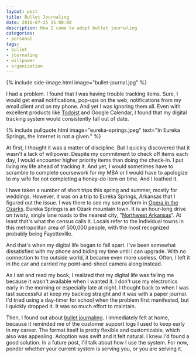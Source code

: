 ```yaml
---
layout: post
title: Bullet Journaling
date: 2016-07-25 15:00:00
description: How I came to adopt bullet journaling
categories:
- personal
tags:
- bullet
- journaling
- willpower
- organization
---
```


{% include side-image.html image="bullet-journal.jpg" %}

I had a problem. I found that I was having trouble tracking items. Sure, I would
get email notifications, pop-ups on the web, notifications from my email client
and on my phone. And yet I was ignoring them all. Even with excellent products
like [Todoist](https://en.todoist.com) and Google Calendar, I found that my
digital tracking system would consistently fall out of date.

{% include pullquote.html image="eureka-springs.jpeg"
text="In Eureka Springs, the Internet is not a given." %}

At first, I thought it was a matter of discipline. But I quickly discovered that
it wasn't a lack of willpower. Despite my commitment to check off items each
day, I would encounter higher priority items than doing the check-in. I put
living my life ahead of tracking it. And yet, I would sometimes have to scramble
to complete coursework for my MBA or I would have to apologize to my wife for
not completing a honey-do item on time. And I loathed it.

I have taken a number of short trips this spring and summer, mostly for
weddings. However, it was on a trip to Eureka Springs, Arkansas that I figured
out the issue. I was there to see my son perform in  [Opera in the
Ozarks](http://www.opera.org). Eureka Springs is an Ozark mountain town. It is
an hour-long drive on twisty, single lane roads to the nearest city, "[Northwest
Arkansas](https://en.wikipedia.org/wiki/Northwest_Arkansas)". At least that's
what the census calls it. Locals refer to the individual towns in this
metropolitan area of 500,000 people, with the most recognized probably being
Fayetteville.

And that's when my digital life began to fall apart. I've been somewhat
dissatisfied with my phone and biding my time until I can upgrade. With no
connection to the outside world, it became even more useless. Often, I left it
in the car and carried my point-and-shoot camera along instead.

As I sat and read my book, I realized that my digital life was failing me
because it wasn't available when I wanted it. I don't use my electronics early
in the morning or especially late at night. I thought back to when I was last
successful at keep my backlog straight and it was with a paper journal. I'd
tried using a day-timer for school when the problem first manifested, but I
quickly dropped it. It was so much effort to maintain.

Then, I found out about [bullet journaling](bulletjournal.com/). I immediately
felt at home, because it reminded me of the customer support logs I used to keep
early in my career. The format itself is pretty flexible and customizable, which
also was appealing. Adoption was swift and it felt natural. I knew I'd found a
good solution. In a future post, I'll talk about how I use the system. For now,
ponder whether your current system is serving you, or you are serving it.
